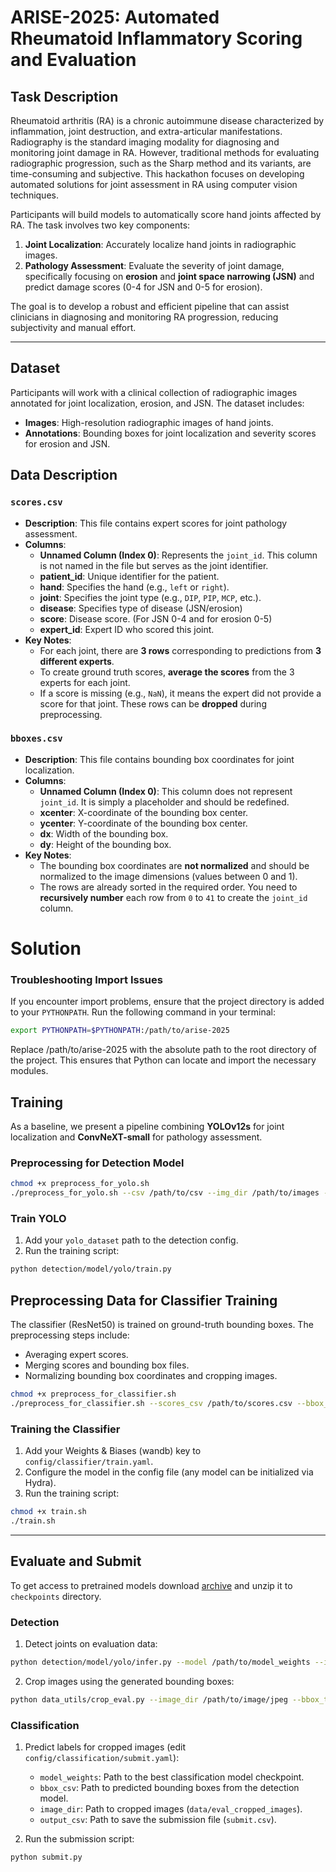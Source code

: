 # ARISE-2025: Automated Rheumatoid Inflammatory Scoring and Evaluation

## Task Description

Rheumatoid arthritis (RA) is a chronic autoimmune disease characterized by inflammation, joint destruction, and extra-articular manifestations. Radiography is the standard imaging modality for diagnosing and monitoring joint damage in RA. However, traditional methods for evaluating radiographic progression, such as the Sharp method and its variants, are time-consuming and subjective. This hackathon focuses on developing automated solutions for joint assessment in RA using computer vision techniques.

Participants will build models to automatically score hand joints affected by RA. The task involves two key components:
1. **Joint Localization**: Accurately localize hand joints in radiographic images.
2. **Pathology Assessment**: Evaluate the severity of joint damage, specifically focusing on **erosion** and **joint space narrowing (JSN)** and predict damage scores (0-4 for JSN and 0-5 for erosion).

The goal is to develop a robust and efficient pipeline that can assist clinicians in diagnosing and monitoring RA progression, reducing subjectivity and manual effort.

---

## Dataset

Participants will work with a clinical collection of radiographic images annotated for joint localization, erosion, and JSN. The dataset includes:
- **Images**: High-resolution radiographic images of hand joints.
- **Annotations**: Bounding boxes for joint localization and severity scores for erosion and JSN.


## Data Description

### `scores.csv`

- **Description**: This file contains expert scores for joint pathology assessment.
- **Columns**:
  - **Unnamed Column (Index 0)**: Represents the `joint_id`. This column is not named in the file but serves as the joint identifier.
  - **patient_id**: Unique identifier for the patient.
  - **hand**: Specifies the hand (e.g., `left` or `right`).
  - **joint**: Specifies the joint type (e.g., `DIP`, `PIP`, `MCP`, etc.).
  - **disease**: Specifies type of disease (JSN/erosion)
  - **score**: Disease score. (For JSN 0-4 and for erosion 0-5)
  - **expert_id**: Expert ID who scored this joint.
- **Key Notes**:
  - For each joint, there are **3 rows** corresponding to predictions from **3 different experts**.
  - To create ground truth scores, **average the scores** from the 3 experts for each joint.
  - If a score is missing (e.g., `NaN`), it means the expert did not provide a score for that joint. These rows can be **dropped** during preprocessing.

### `bboxes.csv`

- **Description**: This file contains bounding box coordinates for joint localization.
- **Columns**:
  - **Unnamed Column (Index 0)**: This column does not represent `joint_id`. It is simply a placeholder and should be redefined.
  - **xcenter**: X-coordinate of the bounding box center.
  - **ycenter**: Y-coordinate of the bounding box center.
  - **dx**: Width of the bounding box.
  - **dy**: Height of the bounding box.
- **Key Notes**:
  - The bounding box coordinates are **not normalized** and should be normalized to the image dimensions (values between 0 and 1).
  - The rows are already sorted in the required order. You need to **recursively number** each row from `0` to `41` to create the `joint_id` column.

# Solution

### Troubleshooting Import Issues

If you encounter import problems, ensure that the project directory is added to your `PYTHONPATH`. Run the following command in your terminal:

```bash
export PYTHONPATH=$PYTHONPATH:/path/to/arise-2025
```
Replace /path/to/arise-2025 with the absolute path to the root directory of the project. This ensures that Python can locate and import the necessary modules.


## Training

As a baseline, we present a pipeline combining **YOLOv12s** for joint localization and **ConvNeXT-small** for pathology assessment.

### Preprocessing for Detection Model

```bash
chmod +x preprocess_for_yolo.sh
./preprocess_for_yolo.sh --csv /path/to/csv --img_dir /path/to/images --split_info_path /path/to/split_info.json
```

### Train YOLO

1. Add your `yolo_dataset` path to the detection config.
2. Run the training script:

```bash
python detection/model/yolo/train.py
```

## Preprocessing Data for Classifier Training

The classifier (ResNet50) is trained on ground-truth bounding boxes. The preprocessing steps include:
- Averaging expert scores.
- Merging scores and bounding box files.
- Normalizing bounding box coordinates and cropping images.

```bash
chmod +x preprocess_for_classifier.sh
./preprocess_for_classifier.sh --scores_csv /path/to/scores.csv --bbox_file /path/to/bboxes.csv --image_dir /path/to/jpeg --split_subsets_by_id /path/to/train_val_split.json
```

### Training the Classifier

1. Add your Weights & Biases (wandb) key to `config/classifier/train.yaml`.
2. Configure the model in the config file (any model can be initialized via Hydra).
3. Run the training script:

```bash
chmod +x train.sh
./train.sh
```

---

## Evaluate and Submit

To get access to pretrained models download [archive](https://disk.yandex.ru/d/pzH8D9CdwX6u0w) and unzip it to `checkpoints` directory.

### Detection

1. Detect joints on evaluation data:

```bash
python detection/model/yolo/infer.py --model /path/to/model_weights --img_dir /path/to/eval_data --output_dir /path/to/output_dir --imgsz pretrained_model_image_size
```

2. Crop images using the generated bounding boxes:

```bash
python data_utils/crop_eval.py --image_dir /path/to/image/jpeg --bbox_txt /path/to/detection/all_bboxes.txt --output_dir data/eval_cropped_images
```

### Classification

1. Predict labels for cropped images (edit `config/classification/submit.yaml`):
   - `model_weights`: Path to the best classification model checkpoint.
   - `bbox_csv`: Path to predicted bounding boxes from the detection model.
   - `image_dir`: Path to cropped images (`data/eval_cropped_images`).
   - `output_csv`: Path to save the submission file (`submit.csv`).

2. Run the submission script:

```bash
python submit.py
```
